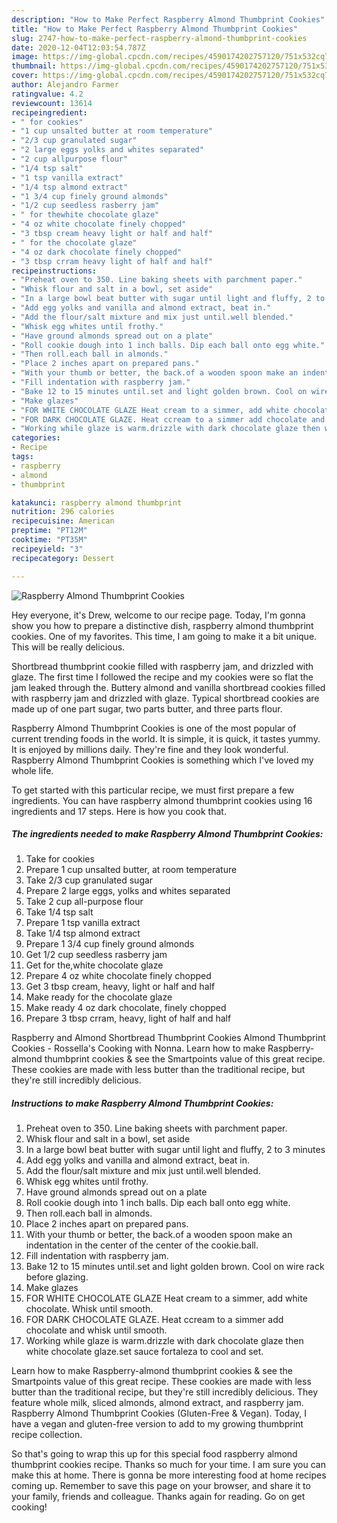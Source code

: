 ```yaml
---
description: "How to Make Perfect Raspberry Almond Thumbprint Cookies"
title: "How to Make Perfect Raspberry Almond Thumbprint Cookies"
slug: 2747-how-to-make-perfect-raspberry-almond-thumbprint-cookies
date: 2020-12-04T12:03:54.787Z
image: https://img-global.cpcdn.com/recipes/4590174202757120/751x532cq70/raspberry-almond-thumbprint-cookies-recipe-main-photo.jpg
thumbnail: https://img-global.cpcdn.com/recipes/4590174202757120/751x532cq70/raspberry-almond-thumbprint-cookies-recipe-main-photo.jpg
cover: https://img-global.cpcdn.com/recipes/4590174202757120/751x532cq70/raspberry-almond-thumbprint-cookies-recipe-main-photo.jpg
author: Alejandro Farmer
ratingvalue: 4.2
reviewcount: 13614
recipeingredient:
- " for cookies"
- "1 cup unsalted butter at room temperature"
- "2/3 cup granulated sugar"
- "2 large eggs yolks and whites separated"
- "2 cup allpurpose flour"
- "1/4 tsp salt"
- "1 tsp vanilla extract"
- "1/4 tsp almond extract"
- "1 3/4 cup finely ground almonds"
- "1/2 cup seedless rasberry jam"
- " for thewhite chocolate glaze"
- "4 oz white chocolate finely chopped"
- "3 tbsp cream heavy light or half and half"
- " for the chocolate glaze"
- "4 oz dark chocolate finely chopped"
- "3 tbsp crram heavy light of half and half"
recipeinstructions:
- "Preheat oven to 350. Line baking sheets with parchment paper."
- "Whisk flour and salt in a bowl, set aside"
- "In a large bowl beat butter with sugar until light and fluffy, 2 to 3 minutes"
- "Add egg yolks and vanilla and almond extract, beat in."
- "Add the flour/salt mixture and mix just until.well blended."
- "Whisk egg whites until frothy."
- "Have ground almonds spread out on a plate"
- "Roll cookie dough into 1 inch balls. Dip each ball onto egg white."
- "Then roll.each ball in almonds."
- "Place 2 inches apart on prepared pans."
- "With your thumb or better, the back.of a wooden spoon make an indentation in the center of the center of the cookie.ball."
- "Fill indentation with raspberry jam."
- "Bake 12 to 15 minutes until.set and light golden brown. Cool on wire rack before glazing."
- "Make glazes"
- "FOR WHITE CHOCOLATE GLAZE Heat cream to a simmer, add white chocolate. Whisk until smooth."
- "FOR DARK CHOCOLATE GLAZE. Heat ccream to a simmer add chocolate and whisk until smooth."
- "Working while glaze is warm.drizzle with dark chocolate glaze then white chocolate glaze.set sauce fortaleza to cool and set."
categories:
- Recipe
tags:
- raspberry
- almond
- thumbprint

katakunci: raspberry almond thumbprint 
nutrition: 296 calories
recipecuisine: American
preptime: "PT12M"
cooktime: "PT35M"
recipeyield: "3"
recipecategory: Dessert

---
```



![Raspberry Almond Thumbprint Cookies](https://img-global.cpcdn.com/recipes/4590174202757120/751x532cq70/raspberry-almond-thumbprint-cookies-recipe-main-photo.jpg)

Hey everyone, it's Drew, welcome to our recipe page. Today, I'm gonna show you how to prepare a distinctive dish, raspberry almond thumbprint cookies. One of my favorites. This time, I am going to make it a bit unique. This will be really delicious.

Shortbread thumbprint cookie filled with raspberry jam, and drizzled with glaze. The first time I followed the recipe and my cookies were so flat the jam leaked through the. Buttery almond and vanilla shortbread cookies filled with raspberry jam and drizzled with glaze. Typical shortbread cookies are made up of one part sugar, two parts butter, and three parts flour.

Raspberry Almond Thumbprint Cookies is one of the most popular of current trending foods in the world. It is simple, it is quick, it tastes yummy. It is enjoyed by millions daily. They're fine and they look wonderful. Raspberry Almond Thumbprint Cookies is something which I've loved my whole life.


To get started with this particular recipe, we must first prepare a few ingredients. You can have raspberry almond thumbprint cookies using 16 ingredients and 17 steps. Here is how you cook that.

<!--inarticleads1-->

##### The ingredients needed to make Raspberry Almond Thumbprint Cookies:

1. Take  for cookies
1. Prepare 1 cup unsalted butter, at room temperature
1. Take 2/3 cup granulated sugar
1. Prepare 2 large eggs, yolks and whites separated
1. Take 2 cup all-purpose flour
1. Take 1/4 tsp salt
1. Prepare 1 tsp vanilla extract
1. Take 1/4 tsp almond extract
1. Prepare 1 3/4 cup finely ground almonds
1. Get 1/2 cup seedless rasberry jam
1. Get  for the,white chocolate glaze
1. Prepare 4 oz white chocolate finely chopped
1. Get 3 tbsp cream, heavy, light or half and half
1. Make ready  for the chocolate glaze
1. Make ready 4 oz dark chocolate, finely chopped
1. Prepare 3 tbsp crram, heavy, light of half and half


Raspberry and Almond Shortbread Thumbprint Cookies Almond Thumbprint Cookies - Rossella&#39;s Cooking with Nonna. Learn how to make Raspberry-almond thumbprint cookies &amp; see the Smartpoints value of this great recipe. These cookies are made with less butter than the traditional recipe, but they&#39;re still incredibly delicious. 

<!--inarticleads2-->

##### Instructions to make Raspberry Almond Thumbprint Cookies:

1. Preheat oven to 350. Line baking sheets with parchment paper.
1. Whisk flour and salt in a bowl, set aside
1. In a large bowl beat butter with sugar until light and fluffy, 2 to 3 minutes
1. Add egg yolks and vanilla and almond extract, beat in.
1. Add the flour/salt mixture and mix just until.well blended.
1. Whisk egg whites until frothy.
1. Have ground almonds spread out on a plate
1. Roll cookie dough into 1 inch balls. Dip each ball onto egg white.
1. Then roll.each ball in almonds.
1. Place 2 inches apart on prepared pans.
1. With your thumb or better, the back.of a wooden spoon make an indentation in the center of the center of the cookie.ball.
1. Fill indentation with raspberry jam.
1. Bake 12 to 15 minutes until.set and light golden brown. Cool on wire rack before glazing.
1. Make glazes
1. FOR WHITE CHOCOLATE GLAZE Heat cream to a simmer, add white chocolate. Whisk until smooth.
1. FOR DARK CHOCOLATE GLAZE. Heat ccream to a simmer add chocolate and whisk until smooth.
1. Working while glaze is warm.drizzle with dark chocolate glaze then white chocolate glaze.set sauce fortaleza to cool and set.


Learn how to make Raspberry-almond thumbprint cookies &amp; see the Smartpoints value of this great recipe. These cookies are made with less butter than the traditional recipe, but they&#39;re still incredibly delicious. They feature whole milk, sliced almonds, almond extract, and raspberry jam. Raspberry Almond Thumbprint Cookies (Gluten-Free &amp; Vegan). Today, I have a vegan and gluten-free version to add to my growing thumbprint recipe collection. 

So that's going to wrap this up for this special food raspberry almond thumbprint cookies recipe. Thanks so much for your time. I am sure you can make this at home. There is gonna be more interesting food at home recipes coming up. Remember to save this page on your browser, and share it to your family, friends and colleague. Thanks again for reading. Go on get cooking!
